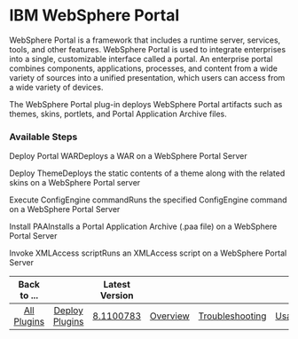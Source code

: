 
# IBM WebSphere Portal

WebSphere Portal is a framework that includes a runtime server, services, tools, and other features. WebSphere Portal is used to integrate enterprises into a single, customizable interface called a portal. An enterprise portal combines components, applications, processes, and content from a wide variety of sources into a unified presentation, which users can access from a wide variety of devices.

The WebSphere Portal plug-in deploys WebSphere Portal artifacts such as themes, skins, portlets, and Portal Application Archive files.


### Available Steps

Deploy Portal WARDeploys a WAR on a WebSphere Portal Server

Deploy ThemeDeploys the static contents of a theme along with the related skins on a WebSphere Portal server

Execute ConfigEngine commandRuns the specified ConfigEngine command on a WebSphere Portal Server

Install PAAInstalls a Portal Application Archive (.paa file) on a WebSphere Portal Server

Invoke XMLAccess scriptRuns an XMLAccess script on a WebSphere Portal Server



|Back to ...||Latest Version||||||
| :---: | :---: | :---: | :---: | :---: | :---: | :---: | :---: |
|[All Plugins](../../index.md)|[Deploy Plugins](../README.md)|[8.1100783](https://raw.githubusercontent.com/UrbanCode/IBM-UCD-PLUGINS/main/files/WebSpherePortal/WebSpherePortal-8.1100783.zip)|[Overview](overview.md)|[Troubleshooting](troubleshooting.md)|[Usage](usage.md)|[Steps](steps.md)|[Downloads](downloads.md)|
